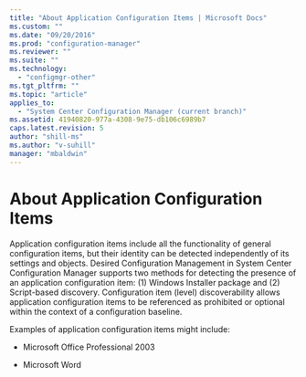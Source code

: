 ```yaml
---
title: "About Application Configuration Items | Microsoft Docs"
ms.custom: ""
ms.date: "09/20/2016"
ms.prod: "configuration-manager"
ms.reviewer: ""
ms.suite: ""
ms.technology:
  - "configmgr-other"
ms.tgt_pltfrm: ""
ms.topic: "article"
applies_to:
  - "System Center Configuration Manager (current branch)"
ms.assetid: 41940820-977a-4308-9e75-db106c6989b7
caps.latest.revision: 5
author: "shill-ms"
ms.author: "v-suhill"
manager: "mbaldwin"
---
```

# About Application Configuration Items
Application configuration items include all the functionality of general configuration items, but their identity can be detected independently of its settings and objects. Desired Configuration Management in System Center Configuration Manager supports two methods for detecting the presence of an application configuration item: (1) Windows Installer package and (2) Script-based discovery. Configuration item (level) discoverability allows application configuration items to be referenced as prohibited or optional within the context of a configuration baseline.  

 Examples of application configuration items might include:  

-   Microsoft Office Professional 2003  

-   Microsoft Word
